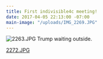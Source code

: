 ```yaml
---
title: First indivisible4c meeting!
date: 2017-04-05 22:13:00 -07:00
main-image: "/uploads/IMG_2269.JPG"
---
```


![2263.JPG](/uploads/IMG_2263.JPG)
Trump waiting outside.

 
[2272.JPG](/uploads/IMG_2272.JPG)